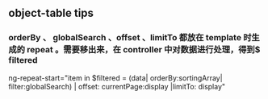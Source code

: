 
## object-table tips   

### orderBy 、 globalSearch 、offset 、limitTo 都放在 template 时生成的 repeat 。需要移出来，在 controller 中对数据进行处理，得到$ filtered   

ng-repeat-start="item in $filtered = (data| orderBy:sortingArray| filter:globalSearch) | offset: currentPage:display |limitTo: display"